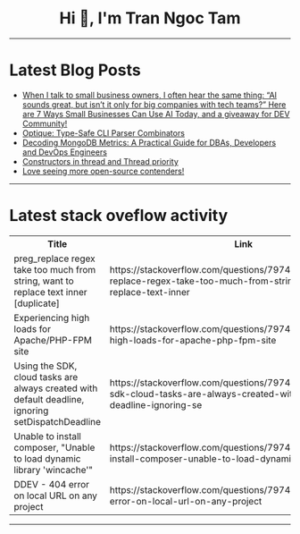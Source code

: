 <h1 align="center">Hi 👋, I'm Tran Ngoc Tam</h1>

---

# Latest Blog Posts 
<!-- BLOG-POST-LIST:START -->
- [When I talk to small business owners, I often hear the same thing: “AI sounds great, but isn’t it only for big companies with tech teams?” Here are 7 Ways Small Businesses Can Use AI Today, and a giveaway for DEV Community!](https://dev.to/jaideepparashar/when-i-talk-to-small-business-owners-i-often-hear-the-same-thing-ai-sounds-great-but-isnt-453d)
- [Optique: Type-Safe CLI Parser Combinators](https://dev.to/hongminhee/optique-type-safe-cli-parser-combinators-39md)
- [Decoding MongoDB Metrics: A Practical Guide for DBAs, Developers and DevOps Engineers](https://dev.to/herjean7/decoding-mongodb-metrics-a-practical-guide-for-dbas-developers-and-devops-engineers-e3n)
- [Constructors in thread and Thread priority](https://dev.to/chhavi_joshi_ede276cfcc06/constructors-in-thread-and-thread-priority-30a)
- [Love seeing more open-source contenders!](https://dev.to/linkin/love-seeing-more-open-source-contenders-29a2)
<!-- BLOG-POST-LIST:END -->

---

# Latest stack oveflow activity
<table>
  <tr><th>Title</th><th>Link</th></tr>
  <!-- STACKOVERFLOW:START --><tr><td>preg_replace regex take too much from string, want to replace text inner [duplicate]</td><td>https://stackoverflow.com/questions/79747389/preg-replace-regex-take-too-much-from-string-want-to-replace-text-inner</td></tr><tr><td>Experiencing high loads for Apache/PHP-FPM site</td><td>https://stackoverflow.com/questions/79747383/experiencing-high-loads-for-apache-php-fpm-site</td></tr><tr><td>Using the SDK, cloud tasks are always created with default deadline, ignoring setDispatchDeadline</td><td>https://stackoverflow.com/questions/79746978/using-the-sdk-cloud-tasks-are-always-created-with-default-deadline-ignoring-se</td></tr><tr><td>Unable to install composer, &quot;Unable to load dynamic library &#39;wincache&#39;&quot;</td><td>https://stackoverflow.com/questions/79746953/unable-to-install-composer-unable-to-load-dynamic-library-wincache</td></tr><tr><td>DDEV - 404 error on local URL on any project</td><td>https://stackoverflow.com/questions/79746868/ddev-404-error-on-local-url-on-any-project</td></tr><!-- STACKOVERFLOW:END -->
</table>

---



